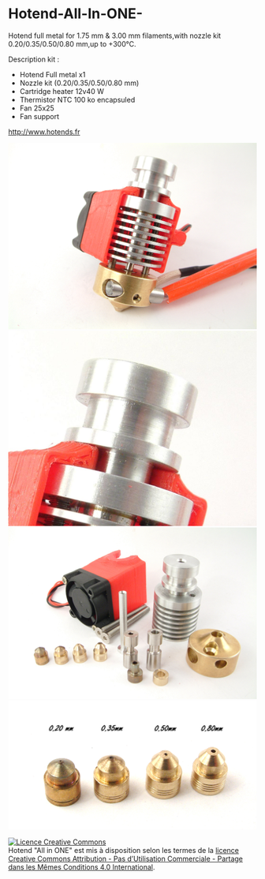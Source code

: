 Hotend-All-In-ONE-
==================

Hotend full metal for 1.75 mm &amp; 3.00 mm filaments,with nozzle kit 0.20/0.35/0.50/0.80 mm,up to +300°C.

Description kit :

- Hotend Full metal x1
- Nozzle kit (0.20/0.35/0.50/0.80 mm)
- Cartridge heater 12v40 W
- Thermistor NTC 100 ko encapsuled
- Fan 25x25
- Fan support

http://www.hotends.fr

![](https://github.com/Fourmi/Hotend-All-In-ONE-/blob/master/Pictures/DSCF0076.JPG)
![](https://github.com/Fourmi/Hotend-All-In-ONE-/blob/master/Pictures/top-jhead.jpg)
![](https://github.com/Fourmi/Hotend-All-In-ONE-/blob/master/Pictures/DSCF0073.JPG)
![](https://github.com/Fourmi/Hotend-All-In-ONE-/blob/master/Pictures/DSCF0077-2.jpg)


<a rel="license" href="http://creativecommons.org/licenses/by-nc-sa/4.0/"><img alt="Licence Creative Commons" style="border-width:0" src="https://i.creativecommons.org/l/by-nc-sa/4.0/88x31.png" /></a><br /><span xmlns:dct="http://purl.org/dc/terms/" property="dct:title">Hotend "All in ONE"</span> est mis à disposition selon les termes de la <a rel="license" href="http://creativecommons.org/licenses/by-nc-sa/4.0/">licence Creative Commons Attribution - Pas d’Utilisation Commerciale - Partage dans les Mêmes Conditions 4.0 International</a>.
